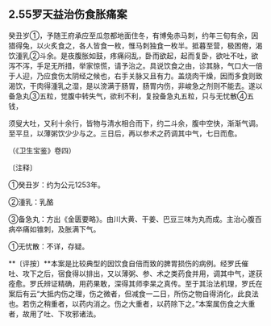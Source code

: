 ## 2.55罗天益治伤食胀痛案

癸丑岁①，予随王府承应至瓜忽都地面住冬，有博兔赤马刺，约年三旬有余，因猎得兔，以火炙食之，各人皆食一枚，惟马刺独食一枚半。抵暮至营，极困倦，渴饮湩乳②斗余。是夜腹胀如鼓，疼痛闷乱，卧而欲起，起而复卧，欲吐不吐，欲泻不泻，手足无所措，举家惊慌，请予治之。具说饮食之由，诊其脉，气口大一倍于人迎，乃应食伤太阴经之候也，右手关脉又且有力。盖烧肉干燥，因而多食则致渴饮，干肉得湩乳之湿，是以滂满于肠胃，肠胃内伤，非峻急之剂则不能去。遂以备急丸③五粒，觉腹中转失气，欲利不利，复投备急丸五粒，只与无忧散④五钱，

须叟大吐，又利十余行，皆物与清水相合而下，约二斗余，腹中空快，渐渐气调。至平旦，以薄粥饮少少与之。三日后，再以参术之药调其中气，七日而愈。

（《卫生宝鉴》卷四）

〔注释〕

①癸丑岁：约为公元1253年。

②湩乳：乳酪

③备急丸：方出《金匮要略》。由川大黄、干姜、巴豆三味为丸而成。主治心腹百病卒痛如锥刺，及胀满下气。

①无忧散：不详，存疑。

**〔评按〕**本案是比较典型的因饮食自倍而致的脾胃损伤的病例。经罗氏催吐、攻下之后，宿食得以排出，又以薄粥、参、术之类药食并用，调其中气，遂获痊愈。罗氏辨证精确，用药果敢，深得其师李杲之真传。至于其治法机理，罗氏在案后有云“大抵内伤之理，伤之微者，但减食一二日，所伤之物自得消化，此良法也。若伤之稍重者，以药内消之。伤之大重者，以药除下之。”本案属伤食之大重者，故用了吐、下攻邪诸法。
